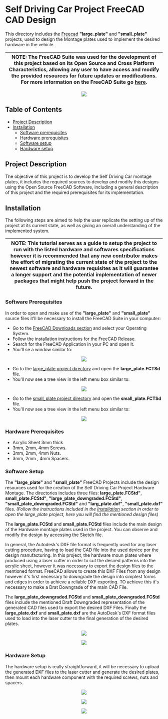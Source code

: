 # Self Driving Car Project FreeCAD CAD Design
This directory includes the [Freecad](https://www.freecadweb.org/) **"large_plate"** and **"small_plate"** projects, used to design the Montage plates used to implement the desired hardware in the vehicle.   

| NOTE: The FreeCAD Suite was used for the development of this project based on its Open Source and Cross Platform Characteristics, allowing any user to have access and modify the provided resources for future updates or modifications. For more information on the FreeCAD Suite go [here](https://www.freecadweb.org/).  |
| --- |

<p align="center">
  <img src="doc/img/large_plate.jpg">
</p>

## Table of Contents

* [Project Description](#project-description)
* [Installation](#installation)
  - [Software prerequisites](#software-prerequisites)
  - [Hardware prerequisites](#hardware-prerequisites)
  - [Software setup](#software-setup)
  - [Hardware setup](#hardware-setup)

## Project Description
The objective of this project is to develop the Self Driving Car montage plates, it includes the required sources to develop and modify this designs using the Open Source FreeCAD Software, including a general description of this project and the required prerequisites for its implementation.

## Installation
The following steps are aimed to help the user replicate the setting up of the project at its current state, as well as giving an overall understanding of the implemented system.

| NOTE: This tutorial serves as a guide to setup the project to run with the listed hardware and softwares specifications however it is recommended that any new contributor makes the effort of migrating the current state of the project to the newest software and hardware requisites as it will guarantee a longer support and the potential implementation of newer packages that might help push the project forward in the future.  |
| --- |

### Software Prerequisites
In order to open and make use of the **"large_plate"** and **"small_plate"** source files it'll be necessary to install the FreeCAD  Suite in your computer:
* Go to the [FreeCAD Downloads section](https://www.freecadweb.org/downloads.php) and select your Operating System.
* Follow the installation instructions for the FreeCAD Release.
* Search for the FreeCAD Application in your PC and open it.
* You'll se a window similar to:

<p align="center">
  <img src="doc/img/freecad.jpg">
</p>

* Go to the [large_plate project directory](large_plate) and open the **large_plate.FCTSd** file.
* You'll now see a tree view in the left menu box similar to:

<p align="center">
  <img src="doc/img/menu.jpg">
</p>

* Go to the [small_plate project directory](small_plate) and open the **small_plate.FCTSd** file.
* You'll now see a tree view in the left menu box similar to:

<p align="center">
  <img src="doc/img/menu2.jpg">
</p>

### Hardware Prerequisites
* Acrylic Sheet 3mm thick
* 3mm, 2mm, 4mm Screws.
* 3mm, 2mm, 4mm Nuts.
* 3mm, 2mm , 4mm Spacers.

### Software Setup
The **"large_plate"** and **"small_plate"** FreeCAD Projects include the design resources used for the creation of the Self Driving Car Project Hardware Montage. The directories includes three files: **large_plate.FCStd"**, **small_plate.FCStd"**, **"large_plate_downgraded.FCStd"**, **"small_plate_downgraded.FCStd"** and **"larg_plate.dxf"**, **"small_plate.dxf"** files. _(Follow the instructions included in the [Installation](#installation) section in order to open the large_plate project, here you will find the mentioned design files)_

The **large_plate.FCStd** and **small_plate.FCStd** files include the main design of the Hardware montage plates used in the project. You can observe and modify the design by accessing the Sketch file.

In general, the Autodesk's DXF file format is frequently used for any laser cutting procedure, having to load the CAD file into the used device por the design manufacturing. In this project, the hardware moun plates where produced using a laser cutter in order to cut the desired patterns into the acrylic sheet, however it was necessary to export the design files to the mentioned format. FreeCAD allows to create this DXF Files from any design however it's first necessary to downgrade the design into simplest forms and edges in order to achieve a reliable DXF exporting. TO achieve this it's necessary to make a Drat Downgrade of the main CAD File.

The **large_plate_downgraded.FCStd** and **small_plate_downgraded.FCStd** files include the mentioned Draft Downgraded representation of the generated CAD files used to export the desired DXF Files. Finally the **large_plate.dxf** and **small_plate.dxf** are the AutoDesk's DXF format files used to load into the laser cutter to the final generation of the desired plates.


<p align="center">
  <img src="doc/img/large_freecad.jpg">
</p>

<p align="center">
  <img src="doc/img/small_freecad.jpg">
</p>


### Hardware Setup
The hardware setup is really straightforward, it will be necessary to upload the generated DXF files to the laser cutter and generate the desired plates, then mount each hardware component with the required screws, nuts and spacers.

<p align="center">
  <img src="doc/img/car1.jpeg">
</p>

<p align="center">
  <img src="doc/img/car2.jpeg">
</p>

<p align="center">
  <img src="doc/img/car3.jpeg">
</p>
